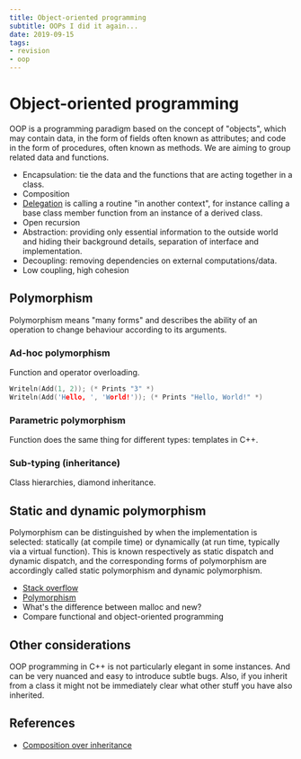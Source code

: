 ```yaml
---
title: Object-oriented programming
subtitle: OOPs I did it again...
date: 2019-09-15
tags:
- revision
- oop
---
```


# Object-oriented programming

OOP is a programming paradigm based on the concept of "objects", which may
contain data, in the form of fields often known as attributes; and code in the
form of procedures, often known as methods. We are aiming to group related data
and functions.

- Encapsulation: tie the data and the functions that are acting together in a
class.
- Composition
- [Delegation](https://en.wikipedia.org/wiki/Delegation_(computing)) is calling
a routine "in another context", for instance calling a base class member
function from an instance of a derived class.
- Open recursion
- Abstraction: providing only essential information to the outside world and
hiding their background details, separation of interface and implementation.
- Decoupling: removing dependencies on external computations/data.
- Low coupling, high cohesion

## Polymorphism
Polymorphism means "many forms" and describes the ability of an operation to
change behaviour according to its arguments.

### Ad-hoc polymorphism
Function and operator overloading.

```cpp
Writeln(Add(1, 2)); (* Prints "3" *)
Writeln(Add('Hello, ', 'World!')); (* Prints "Hello, World!" *)
```

### Parametric polymorphism
Function does the same thing for different types: templates in C++.

### Sub-typing (inheritance)
Class hierarchies, diamond inheritance.

## Static and dynamic polymorphism
Polymorphism can be distinguished by when the implementation is selected:
statically (at compile time) or dynamically (at run time, typically via a
virtual function). This is known respectively as static dispatch and dynamic
dispatch, and the corresponding forms of polymorphism are accordingly called
static polymorphism and dynamic polymorphism.

- [Stack overflow](https://en.wikipedia.org/wiki/Stack_buffer_overflow)
- [Polymorphism](https://en.wikipedia.org/wiki/Polymorphism_(computer_science))
- What's the difference between malloc and new?
- Compare functional and object-oriented programming

## Other considerations
OOP programming in C++ is not particularly elegant in some instances. And can
be very nuanced and easy to introduce subtle bugs. Also, if you inherit from a
class it might not be immediately clear what other stuff you have also
inherited.

## References
- [Composition over inheritance](https://en.wikipedia.org/wiki/Composition_over_inheritance)

